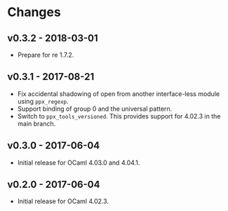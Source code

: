 # Changes

## v0.3.2 - 2018-03-01

- Prepare for re 1.7.2.

## v0.3.1 - 2017-08-21

- Fix accidental shadowing of open from another interface-less module using
  `ppx_regexp`.
- Support binding of group 0 and the universal pattern.
- Switch to `ppx_tools_versioned`. This provides support for 4.02.3 in the
  main branch.

## v0.3.0 - 2017-06-04

- Initial release for OCaml 4.03.0 and 4.04.1.

## v0.2.0 - 2017-06-04

- Initial release for OCaml 4.02.3.
